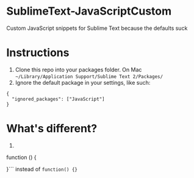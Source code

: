 SublimeText-JavaScriptCustom
============================

Custom JavaScript snippets for Sublime Text because the defaults suck

# Instructions
1. Clone this repo into your packages folder. On Mac `~/Library/Application Support/Sublime Text 2/Packages/`
1. Ignore the default package in your settings, like such:
```
{
  "ignored_packages": ["JavaScript"]
}
```
# What's different?
1. ```
function () {

}``` instead of `function() {}`

